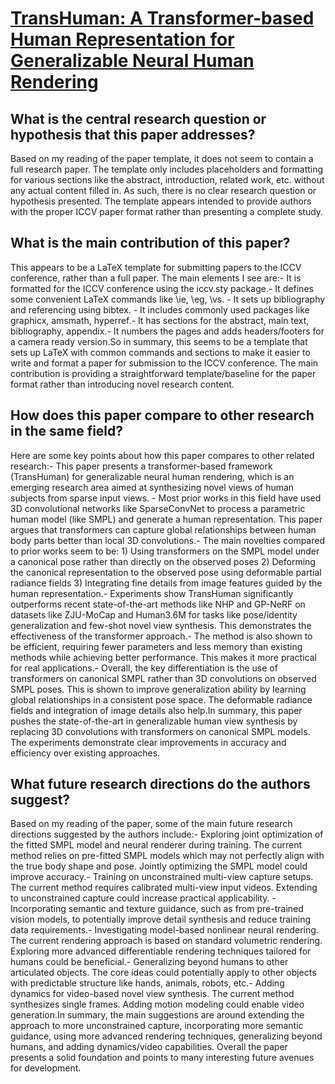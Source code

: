 # [TransHuman: A Transformer-based Human Representation for Generalizable   Neural Human Rendering](https://arxiv.org/abs/2307.12291)

## What is the central research question or hypothesis that this paper addresses?

Based on my reading of the paper template, it does not seem to contain a full research paper. The template only includes placeholders and formatting for various sections like the abstract, introduction, related work, etc. without any actual content filled in. As such, there is no clear research question or hypothesis presented. The template appears intended to provide authors with the proper ICCV paper format rather than presenting a complete study.


## What is the main contribution of this paper?

This appears to be a LaTeX template for submitting papers to the ICCV conference, rather than a full paper. The main elements I see are:- It is formatted for the ICCV conference using the iccv.sty package.- It defines some convenient LaTeX commands like \ie, \eg, \vs. - It sets up bibliography and referencing using bibtex. - It includes commonly used packages like graphicx, amsmath, hyperref.- It has sections for the abstract, main text, bibliography, appendix.- It numbers the pages and adds headers/footers for a camera ready version.So in summary, this seems to be a template that sets up LaTeX with common commands and sections to make it easier to write and format a paper for submission to the ICCV conference. The main contribution is providing a straightforward template/baseline for the paper format rather than introducing novel research content.


## How does this paper compare to other research in the same field?

Here are some key points about how this paper compares to other related research:- This paper presents a transformer-based framework (TransHuman) for generalizable neural human rendering, which is an emerging research area aimed at synthesizing novel views of human subjects from sparse input views. - Most prior works in this field have used 3D convolutional networks like SparseConvNet to process a parametric human model (like SMPL) and generate a human representation. This paper argues that transformers can capture global relationships between human body parts better than local 3D convolutions.- The main novelties compared to prior works seem to be: 1) Using transformers on the SMPL model under a canonical pose rather than directly on the observed poses 2) Deforming the canonical representation to the observed pose using deformable partial radiance fields 3) Integrating fine details from image features guided by the human representation.- Experiments show TransHuman significantly outperforms recent state-of-the-art methods like NHP and GP-NeRF on datasets like ZJU-MoCap and Human3.6M for tasks like pose/identity generalization and few-shot novel view synthesis. This demonstrates the effectiveness of the transformer approach.- The method is also shown to be efficient, requiring fewer parameters and less memory than existing methods while achieving better performance. This makes it more practical for real applications.- Overall, the key differentiation is the use of transformers on canonical SMPL rather than 3D convolutions on observed SMPL poses. This is shown to improve generalization ability by learning global relationships in a consistent pose space. The deformable radiance fields and integration of image details also help.In summary, this paper pushes the state-of-the-art in generalizable human view synthesis by replacing 3D convolutions with transformers on canonical SMPL models. The experiments demonstrate clear improvements in accuracy and efficiency over existing approaches.


## What future research directions do the authors suggest?

Based on my reading of the paper, some of the main future research directions suggested by the authors include:- Exploring joint optimization of the fitted SMPL model and neural renderer during training. The current method relies on pre-fitted SMPL models which may not perfectly align with the true body shape and pose. Jointly optimizing the SMPL model could improve accuracy.- Training on unconstrained multi-view capture setups. The current method requires calibrated multi-view input videos. Extending to unconstrained capture could increase practical applicability. - Incorporating semantic and texture guidance, such as from pre-trained vision models, to potentially improve detail synthesis and reduce training data requirements.- Investigating model-based nonlinear neural rendering. The current rendering approach is based on standard volumetric rendering. Exploring more advanced differentiable rendering techniques tailored for humans could be beneficial.- Generalizing beyond humans to other articulated objects. The core ideas could potentially apply to other objects with predictable structure like hands, animals, robots, etc.- Adding dynamics for video-based novel view synthesis. The current method synthesizes single frames. Adding motion modeling could enable video generation.In summary, the main suggestions are around extending the approach to more unconstrained capture, incorporating more semantic guidance, using more advanced rendering techniques, generalizing beyond humans, and adding dynamics/video capabilities. Overall the paper presents a solid foundation and points to many interesting future avenues for development.
